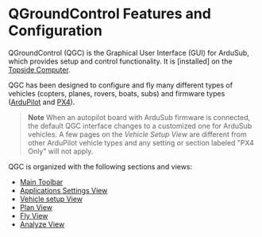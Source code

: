 # QGroundControl Features and Configuration

QGroundControl (QGC) is the Graphical User Interface (GUI) for ArduSub, which provides setup and control functionality. It is [installed] on the [Topside Computer](/introduction/hardware-options/required-hardware/topside-computer.md).

QGC has been designed to configure and fly many different types of vehicles (copters, planes, rovers, boats, subs) and firmware types ([ArduPilot](https://ardupilot.org/ardupilot/index.html) and [PX4](https://px4.io/)).

> **Note** When an autopilot board with ArduSub firmware is connected, the default QGC interface changes to a customized one for ArduSub vehicles. A few pages on the _Vehicle Setup View_ are different from other ArduPilot vehicle types and any setting or section labeled "PX4 Only" will not apply.

QGC is organized with the following sections and views:

* [Main Toolbar](/reference/qgroundcontrol/main-toolbar.md)
* [Applications Settings View](/reference/qgroundcontrol/application-settings-view.md)
* [Vehicle setup View](/reference/qgroundcontrol/vehicle-setup-view.md)
* [Plan View](/reference/qgroundcontrol/plan-view.md)
* [Fly View](/reference/qgroundcontrol/fly-view.md)
* [Analyze View](/reference/qgroundcontrol/analyze-view.md)

